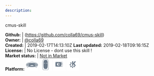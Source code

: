 ```yaml
---
description: 
---
```

cmus-skill



**Github:** | (https://github.com/colla69/cmus-skill)  
**Owner:** | [@colla69](https://github.com/colla69)  
**Created:** | 2019-02-17T14:13:10Z  **Last updated:** 2019-02-18T09:16:15Z  
**License:** | No License - dont use this skill !  
**Market status:** | [Not in Market](https://market.mycroft.ai/skill/)  
**Platform:**   ![](.gitbook/assets/mark-1-icon.png)  ![](.gitbook/assets/mark-2-icon.png)  ![](.gitbook/assets/picroft-icon.png)  ![](.gitbook/assets/kde.png)   
